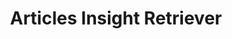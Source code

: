 ---
title: Articles Insight Retriever
emoji: 🌖
colorFrom: yellow
colorTo: purple
sdk: streamlit
sdk_version: 1.41.1
app_file: app.py
pinned: false
short_description: A Streamlit application for researching news articles by que
---